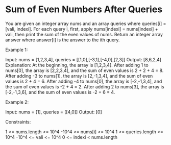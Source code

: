 # Sum of Even Numbers After Queries

You are given an integer array nums and an array queries where queries[i] = [vali, indexi].
For each query i, first, apply nums[indexi] = nums[indexi] + vali, then print the sum of the even values of nums.
Return an integer array answer where answer[i] is the answer to the ith query.

Example 1:

Input: nums = [1,2,3,4], queries = [[1,0],[-3,1],[-4,0],[2,3]]
Output: [8,6,2,4]
Explanation: At the beginning, the array is [1,2,3,4].
After adding 1 to nums[0], the array is [2,2,3,4], and the sum of even values is 2 + 2 + 4 = 8.
After adding -3 to nums[1], the array is [2,-1,3,4], and the sum of even values is 2 + 4 = 6.
After adding -4 to nums[0], the array is [-2,-1,3,4], and the sum of even values is -2 + 4 = 2.
After adding 2 to nums[3], the array is [-2,-1,3,6], and the sum of even values is -2 + 6 = 4.

Example 2:

Input: nums = [1], queries = [[4,0]]
Output: [0]

Constraints:

1 <= nums.length <= 10^4
-10^4 <= nums[i] <= 10^4
1 <= queries.length <= 10^4
-10^4 <= vali <= 10^4
0 <= indexi < nums.length
